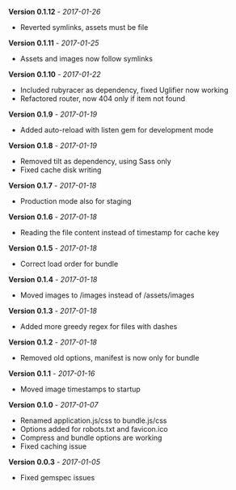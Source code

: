 **Version 0.1.12** - *2017-01-26*

- Reverted symlinks, assets must be file

**Version 0.1.11** - *2017-01-25*

- Assets and images now follow symlinks

**Version 0.1.10** - *2017-01-22*

- Included rubyracer as dependency, fixed Uglifier now working
- Refactored router, now 404 only if item not found

**Version 0.1.9** - *2017-01-19*

- Added auto-reload with listen gem for development mode

**Version 0.1.8** - *2017-01-19*

- Removed tilt as dependency, using Sass only
- Fixed cache disk writing

**Version 0.1.7** - *2017-01-18*

- Production mode also for staging

**Version 0.1.6** - *2017-01-18*

- Reading the file content instead of timestamp for cache key

**Version 0.1.5** - *2017-01-18*

- Correct load order for bundle

**Version 0.1.4** - *2017-01-18*

- Moved images to /images instead of /assets/images

**Version 0.1.3** - *2017-01-18*

- Added more greedy regex for files with dashes

**Version 0.1.2** - *2017-01-18*

- Removed old options, manifest is now only for bundle

**Version 0.1.1** - *2017-01-16*

- Moved image timestamps to startup

**Version 0.1.0** - *2017-01-07*

- Renamed application.js/css to bundle.js/css
- Options added for robots.txt and favicon.ico
- Compress and bundle options are working
- Fixed caching issue

**Version 0.0.3** - *2017-01-05*

- Fixed gemspec issues
